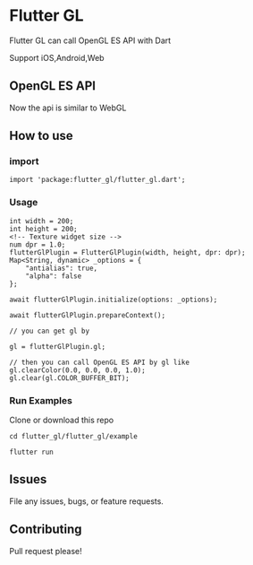 # Flutter GL

Flutter GL can call OpenGL ES API with Dart

Support iOS,Android,Web

## OpenGL ES API
Now the api is similar to WebGL

## How to use

### import

```
import 'package:flutter_gl/flutter_gl.dart';
```

### Usage

```
int width = 200;
int height = 200;
<!-- Texture widget size -->
num dpr = 1.0;
flutterGlPlugin = FlutterGlPlugin(width, height, dpr: dpr);
Map<String, dynamic> _options = {
    "antialias": true,
    "alpha": false
};
    
await flutterGlPlugin.initialize(options: _options);

await flutterGlPlugin.prepareContext();

// you can get gl by

gl = flutterGlPlugin.gl;

// then you can call OpenGL ES API by gl like
gl.clearColor(0.0, 0.0, 0.0, 1.0);
gl.clear(gl.COLOR_BUFFER_BIT);
```

### Run Examples

Clone or download this repo

```
cd flutter_gl/flutter_gl/example

flutter run
```

## Issues

File any issues, bugs, or feature requests.

## Contributing

Pull request please!
